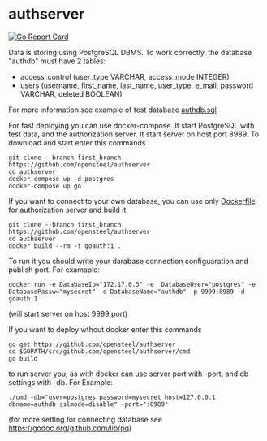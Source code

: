 # authserver

[![Go Report Card](https://goreportcard.com/badge/github.com/opensteel/authserver)](https://goreportcard.com/report/github.com/opensteel/authserver)

Data is storing using PostgreSQL DBMS. To work correctly, the database "authdb" must have 2 tables:
+ access_control (user_type VARCHAR, access_mode INTEGER)
+ users (username, first_name, last_name, user_type, e_mail,  password VARCHAR, deleted BOOLEAN)

For more information see example of test database [authdb.sql](forDatabaseDeploy/authdb.sql)

For fast deploying you can use docker-compose. It start PostgreSQL with test data, and the authorization server. It start server on host port 8989. To download and start enter this commands

```
git clone --branch first_branch https://github.com/opensteel/authserver
cd authserver
docker-compose up -d postgres
docker-compose up go
```

If you want to connect to your own database, you can use only [Dockerfile](Dockerfile) for authorization server and build it:
```
git clone --branch first_branch https://github.com/opensteel/authserver
cd authserver
docker build --rm -t goauth:1 .
```
To run it you should write your darabase connection configuaration and publish port. For examaple:
```
docker run -e DatabaseIp="172.17.0.3" -e  DatabaseUser="postgres" -e DatabasePassw="mysecret" -e DatabaseName="authdb" -p 9999:8989 -d goauth:1
```
(will start server on host 9999 port)

If you want to deploy wthout docker enter this commands
```
go get https://github.com/opensteel/authserver
cd $GOPATH/src/github.com/opensteel/authserver/cmd
go build 
```
to run server you, as with docker can use server port with -port, and db settings with -db. For Example:
```
./cmd -db="user=postgres password=mysecret host=127.0.0.1 dbname=authdb sslmode=disable" -port=":8989"
```
(for more setting for connecting database see https://godoc.org/github.com/lib/pq)

